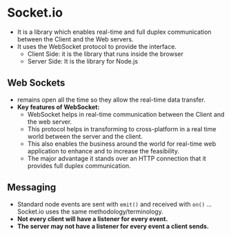 # Socket.io
  - It is a library which enables real-time and full duplex communication between the Client and the Web servers.
  - It uses the WebSocket protocol to provide the interface.
    - Client Side: it is the library that runs inside the browser
    - Server Side: It is the library for Node.js
## Web Sockets
  - remains open all the time so they allow the real-time data transfer.
  - **Key features of WebSocket:**
    - WebSocket helps in real-time communication between the Client and the web server.
    - This protocol helps in transforming to cross-platform in a real time world between the server and the client.
    - This also enables the business around the world for real-time web application to enhance and to increase the feasibility.
    - The major advantage it stands over an HTTP connection that it provides full duplex communication.

## Messaging
  - Standard node events are sent with `emit()` and received with `on()` … Socket.io uses the same methodology/terminology.
  - **Not every client will have a listener for every event.**
  - **The server may not have a listener for every event a client sends.**